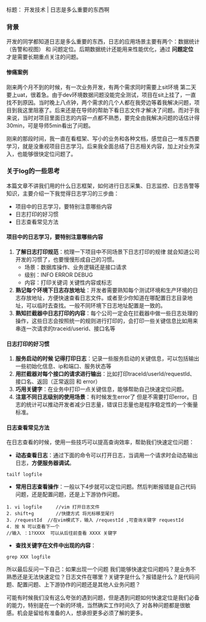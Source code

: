 标题： 开发技术 | 日志是多么重要的东西啊

### 背景

开发的同学都知道日志是多么重要的东西，日志的应用场景主要有两个：数据统计（告警和视图） 和 问题定位。后期数据统计还能用来性能优化，通过 **问题定位** 才是需要长期重点关注的问题。

#### 惨痛案例

刚来两个月不到的时候，有一次业务开发，有两个需求同时需要上sit环境 第二天要上uat，很着急。由于dev环境数据问题没能完全测试，项目在sit上挂了，一直找不到原因。当时晚上八点钟，两个需求的几个人都在我旁边等着我解决问题，项目到我这里阻塞了。后来还是在导师的帮助下看日志文件才解决了问题。而对于我来说，当时对项目里面日志的内容一点都不熟悉，要完全由我解决问题的话估计得30min，可是导师5min看出了问题。

刚来的那段时间，我一直在看框架、写小的业务和各种文档，感觉自己一堆东西要学习，就是没重视项目日志学习。后来我全面总结了日志相关内容，加上对业务深入，也能够很快定位问题了。

### 关于log的一些思考

本篇文章不讲我们用的什么日志框架，如何进行日志采集、日志监控、日志告警等知识，主要介绍一下我觉得日志学习的三步曲：

- 项目中的日志学习，要特别注意哪些内容
- 日志打印的好习惯
- 日志查看常见方法

#### 项目中的日志学习，要特别注意哪些内容

1. **了解日志打印规范**：梳理一下项目中不同场景下日志打印的规律 就会知道公司开发的习惯了，也要慢慢形成自己的习惯。
   - 场景：数据库操作、业务逻辑还是接口请求
   - 级别：INFO ERROR DEBUG
   - 内容：打印关键词 关键性内容或标志
2. **熟记每个环境下日志存放地址**：开发者需要熟知每个测试环境和生产环境的日志存放地址，方便快速查看日志文件。或者至少你知道在哪配置日志目录地址，可以临时去查找。一般不同环境下日志地址配置是一致的。
3. **熟知拦截器中日志打印的内容**：每个公司一定会在拦截器中做一些日志处理的操作，这些日志会按照统一的规则进行打印的，会打印一些关键信息比如用来串连一次请求的traceid/userid、接口名等

#### 日志打印的好习惯

1. **服务启动的时候 记得打印日志**：记录一些服务启动的关键信息，可以包括输出一些初始化信息、ip和端口、服务状态等
2. **用拦截器对每个接口的请求进行输出**：比如打印traceId/userId/requestId、接口名、返回（正常返回 和 error）
3. **巧用关键字**：在业务中打印一点关键信息，能够帮助自己快速定位问题。
4. **注意不同日志级别的使用场景**：有时候发生error了 但是不需要打印error。日志的统计可以推动开发者减少日志量，错误日志量也是程序稳定性的一个衡量标准。

#### 日志查看常见方法

在日志查看的时候，使用一些技巧可以提高查询效率，帮助我们快速定位问题：

- **动态查看日志**：通过下面的命令可以打开日志，当调用一个请求时会动态输出日志，**方便服务器调试**。

```
tailf logfile
```

- **常用日志查看操作**：一般以下4步就可以定位问题。然后判断报错是自己代码问题，还是配置问题，还是上下游协作问题。

```
1. vi logfile     //vim 打开日志文件
2. shift+g 	      //快捷方式 将光标移至尾行
3. /requestId  //在vim模式下，输入 /requestId ,可查询关键字 requestId
4. 按 N 可以查看下一个
//输入 ：1?XXXX  可以从后往前查看 XXXX 关键字
```

- **查找关键字在文件中出现的内容**：

```
grep XXX logfile
```

所以最后反问一下自己：如果出现一个问题 我们能够快速定位问题吗？是业务不熟悉还是无法快速定位？日志文件在哪里？关键字是什么？报错是什么？是代码问题、配置问题、上下游协作的问题还是其他人业务问题？

可能有时候我们没有这么夸张的遇到问题，但是遇到问题如何快速定位是我们必备的能力，特别是在一个新的环境，当然确实工作时间久了 对各种问题都是很敏感。机会是留给有准备的人，想承担更多必须了解的更多。